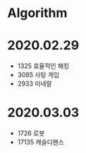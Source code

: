 # Algorithm

# 2020.02.29
- 1325 효율적인 해킹
- 3085 사탕 게임
- 2933 미네랄

# 2020.03.03
- 1726 로봇
- 17135 캐슬디펜스
